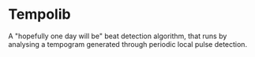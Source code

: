 # Tempolib
A "hopefully one day will be" beat detection algorithm, that runs by analysing a tempogram generated through periodic local pulse detection.
